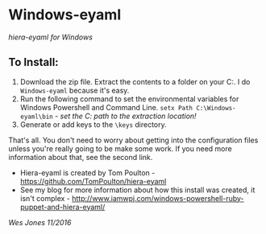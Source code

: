 # Windows-eyaml
*hiera-eyaml for Windows*

## To Install:
1. Download the zip file. Extract the contents to a folder on your C:. I do `Windows-eyaml` because it's easy.
2. Run the following command to set the environmental variables for Windows Powershell and Command Line. `setx Path C:\Windows-eyaml\bin` - *set the C: path to the extraction location!*
3. Generate or add keys to the `\keys` directory. 

That's all. You don't need to worry about getting into the configuration files unless you're really going to be make some work. If you need more information about that, see the second link. 

* Hiera-eyaml is created by Tom Poulton - https://github.com/TomPoulton/hiera-eyaml
* See my blog for more information about how this install was created, it isn't complex - http://www.iamwpj.com/windows-powershell-ruby-puppet-and-hiera-eyaml/

*Wes Jones 11/2016*
